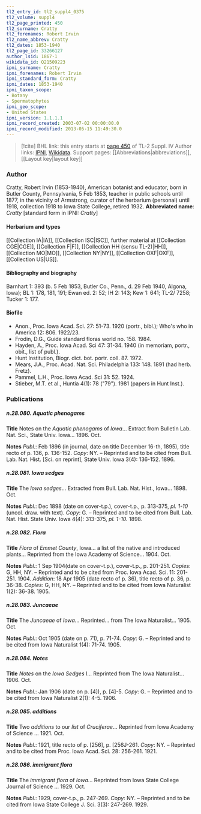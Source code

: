 ```yaml
---
tl2_entry_id: tl2_suppl4_0375
tl2_volume: suppl4
tl2_page_printed: 450
tl2_surname: Cratty
tl2_forenames: Robert Irvin
tl2_name_abbrev: Cratty
tl2_dates: 1853-1940
tl2_page_id: 33266127
author_lsid: 1867-1
wikidata_id: Q21509223
ipni_surname: Cratty
ipni_forenames: Robert Irvin
ipni_standard_form: Cratty
ipni_dates: 1853-1940
ipni_taxon_scope: 
- Botany
- Spermatophytes
ipni_geo_scope: 
- United States
ipni_version: 1.1.1.1
ipni_record_created: 2003-07-02 00:00:00.0
ipni_record_modified: 2013-05-15 11:49:30.0
---
```


> [!cite] BHL link: this entry starts at [page 450](https://www.biodiversitylibrary.org/page/33266127) of TL-2 Suppl. IV
> Author links: [IPNI](https://www.ipni.org/a/1867-1), [Wikidata](https://www.wikidata.org/wiki/Q21509223). Support pages: [[Abbreviations|abbreviations]], [[Layout key|layout key]]

### Author

Cratty, Robert Irvin (1853-1940), American botanist and educator, born in Butler County, Pennsylvania, 5 Feb 1853, teacher in public schools until 1877, in the vicinity of Armstrong, curator of the herbarium (personal) until 1918, collection 1918 to Iowa State College, retired 1932. 
**Abbreviated name**: *Cratty* \[standard form in IPNI: *Cratty*\]

#### Herbarium and types

[[Collection IA|IA]], [[Collection ISC|ISC]], further material at [[Collection CGE|CGE]], [[Collection F|F]], [[Collection HH (sensu TL-2)|HH]], [[Collection MO|MO]], [[Collection NY|NY]], [[Collection OXF|OXF]], [[Collection US|US]].

#### Bibliography and biography

Barnhart 1: 393 (b. 5 Feb 1853, Butler Co., Penn., d. 29 Feb 1940, Algona, Iowa); BL 1: 178, 181, 191; Ewan ed. 2: 52; IH 2: 143; Kew 1: 641; TL-2/ 7258; Tucker 1: 177.

#### Biofile

- Anon., Proc. Iowa Acad. Sci. 27: 51-73. 1920 (portr., bibl.); Who's who in America 12: 806. 1922/23.
- Frodin, D.G., Guide standard floras world no. 158. 1984.
- Hayden, A., Proc. Iowa Acad. Sci 47: 31-34. 1940 (in memoriam, portr., obit., list of publ.).
- Hunt Institution, Biogr. dict. bot. portr. coll. 87. 1972.
- Mears, J.A., Proc. Acad. Nat. Sci. Philadelphia 133: 148. 1891 (had herb. Fretz).
- Pammel, L.H., Proc. Iowa Acad. Sci 31: 52. 1924.
- Stieber, M.T. et al., Huntia 4(1): 78 ("79"). 1981 (papers in Hunt Inst.).

### Publications

##### n.28.080. Aquatic phenogams

**Title**
Notes on the *Aquatic phenogams* of *Iowa*... Extract from Bulletin Lab. Nat. Sci., State Univ. Iowa... 1896. Oct.

**Notes**
*Publ*.: Feb 1896 (in journal, date on title December 16-th, 1895), title recto of p. 136, p. 136-152. *Copy*: NY. – Reprinted and to be cited from Bull. Lab. Nat. Hist. \[Sci. on reprint\], State Univ. Iowa 3(4): 136-152. 1896.

##### n.28.081. Iowa sedges

**Title**
The *Iowa sedges*... Extracted from Bull. Lab. Nat. Hist., Iowa... 1898. Oct.

**Notes**
*Publ*.: Dec 1898 (date on cover-t.p.), cover-t.p., p. 313-375, *pl. 1-10* (uncol. draw. with text).
*Copy*: G. – Reprinted and to be cited from Bull. Lab. Nat. Hist. State Univ. Iowa 4(4): 313-375, *pl. 1-10.* 1898.

##### n.28.082. Flora

**Title**
*Flora* of *Emmet County*, Iowa... a list of the native and introduced plants... Reprinted from the Iowa Academy of Science... 1904. Oct.

**Notes**
*Publ*.: 1 Sep 1904(date on cover-t.p.), cover-t.p., p. 201-251. *Copies*: G, HH, NY. – Reprinted and to be cited from Proc. Iowa Acad. Sci. 11: 201-251. 1904.
*Addition*: 18 Apr 1905 (date recto of p. 36), title recto of p. 36, p. 36-38. *Copies*: G, HH, NY. – Reprinted and to be cited from Iowa Naturalist 1(2): 36-38. 1905.

##### n.28.083. Juncaeae

**Title**
The *Juncaeae* of *Iowa*... Reprinted... from The Iowa Naturalist... 1905. Oct.

**Notes**
*Publ*.: Oct 1905 (date on p. 71), p. 71-74. *Copy*: G. – Reprinted and to be cited from Iowa Naturalist 1(4): 71-74. 1905.

##### n.28.084. Notes

**Title**
*Notes* on the *Iowa Sedges* I... Reprinted from The Iowa Naturalist... 1906. Oct.

**Notes**
*Publ*.: Jan 1906 (date on p. \[4\]), p. \[4\]-5. *Copy*: G. – Reprinted and to be cited from Iowa Naturalist 2(1): 4-5. 1906.

##### n.28.085. additions

**Title**
Two *additions* to our *list* of *Cruciferae*... Reprinted from Iowa Academy of Science ... 1921. Oct.

**Notes**
*Publ*.: 1921, title recto of p. \[256\], p. \[256J-261. *Copy*: NY. – Reprinted and to be cited from Proc. Iowa Acad. Sci. 28: 256-261. 1921.

##### n.28.086. immigrant flora

**Title**
The *immigrant flora* of *Iowa*... Reprinted from Iowa State College Journal of Science ... 1929. Oct.

**Notes**
*Publ*.: 1929, cover-t.p., p. 247-269. *Copy*: NY. – Reprinted and to be cited from Iowa State College J. Sci. 3(3): 247-269. 1929.

